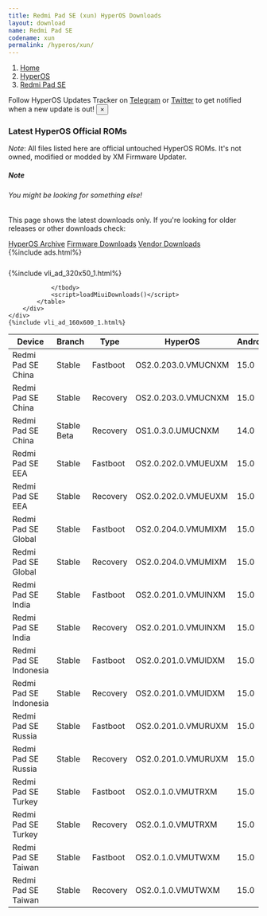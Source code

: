 ```yaml
---
title: Redmi Pad SE (xun) HyperOS Downloads
layout: download
name: Redmi Pad SE
codename: xun
permalink: /hyperos/xun/
---
```

<nav aria-label="breadcrumb">
    <ol class="breadcrumb">
        <li class="breadcrumb-item"><a href="/">Home</a></li>
        <li class="breadcrumb-item"><a href="/hyperos/">HyperOS</a></li>
        <li class="breadcrumb-item active" aria-current="page"><a href="/hyperos/xun/">Redmi Pad SE</a></li>
    </ol>
</nav>
<div class="alert alert-primary alert-dismissible fade show" role="alert">
    Follow HyperOS Updates Tracker on <a href="https://t.me/MIUIUpdatesTracker" class="alert-link">Telegram</a>
     or <a href="https://twitter.com/MiFwUpdater" class="alert-link">Twitter</a> to get notified when a new update is out!
    <button type="button" class="close" data-dismiss="alert" aria-label="Close">
        <span aria-hidden="true">&times;</span>
    </button>
</div>

### Latest HyperOS Official ROMs
*Note*: All files listed here are official untouched HyperOS ROMs. It's not owned, modified or modded by XM Firmware Updater.
<div class="card">
  <div class="card-body">
    <h5 class="card-title">Note</h5>
    <h6 class="card-subtitle mb-2 text-muted">You might be looking for something else!</h6>
    <p class="card-text">This page shows the latest downloads only.
     If you're looking for older releases or other downloads check:</p>
    <a href="/archive/hyperos/xun/" class="card-link">HyperOS Archive</a>
    <a href="/firmware/xun/" class="card-link">Firmware Downloads</a>
    <a href="/vendor/xun/" class="card-link">Vendor Downloads</a>
  </div>
</div>
{%include ads.html%}
<div class="row justify-content-center">
    <div class="col-10">
        <div class="table-responsive-md" style="margin-top: 25px;">
            {%include vli_ad_320x50_1.html%}
            <table id="miui" class="display dt-responsive nowrap compact table table-striped table-hover table-sm">
                <thead class="thead-dark">
                    <tr>
                        <th data-ref="device">Device</th>
                        <th data-ref="branch">Branch</th>
                        <th data-ref="type">Type</th>
                        <th data-ref="miui">HyperOS</th>
                        <th data-ref="android">Android</th>
                        <th data-ref="size">Size</th>
                        <th data-ref="size">Date</th>
                        <th data-ref="link">Link</th>
                    </tr>
                </thead>
                <tbody>
                <tr><td>Redmi Pad SE China</td><td>Stable</td><td>Fastboot</td><td>OS2.0.203.0.VMUCNXM</td><td>15.0</td><td>6.3 GB</td><td>2025-07-10</td><td><a href="/hyperos/xun/stable/OS2.0.203.0.VMUCNXM/">Download</a></td></tr>
<tr><td>Redmi Pad SE China</td><td>Stable</td><td>Recovery</td><td>OS2.0.203.0.VMUCNXM</td><td>15.0</td><td>4.7 GB</td><td>2025-07-16</td><td><a href="/hyperos/xun/stable/OS2.0.203.0.VMUCNXM/">Download</a></td></tr>
<tr><td>Redmi Pad SE China</td><td>Stable Beta</td><td>Recovery</td><td>OS1.0.3.0.UMUCNXM</td><td>14.0</td><td>4.2 GB</td><td>2024-01-24</td><td><a href="/hyperos/xun/stable beta/OS1.0.3.0.UMUCNXM/">Download</a></td></tr>
<tr><td>Redmi Pad SE EEA</td><td>Stable</td><td>Fastboot</td><td>OS2.0.202.0.VMUEUXM</td><td>15.0</td><td>5.7 GB</td><td>2025-08-12</td><td><a href="/hyperos/xun/stable/OS2.0.202.0.VMUEUXM/">Download</a></td></tr>
<tr><td>Redmi Pad SE EEA</td><td>Stable</td><td>Recovery</td><td>OS2.0.202.0.VMUEUXM</td><td>15.0</td><td>4.6 GB</td><td>2025-08-22</td><td><a href="/hyperos/xun/stable/OS2.0.202.0.VMUEUXM/">Download</a></td></tr>
<tr><td>Redmi Pad SE Global</td><td>Stable</td><td>Fastboot</td><td>OS2.0.204.0.VMUMIXM</td><td>15.0</td><td>5.8 GB</td><td>2025-08-04</td><td><a href="/hyperos/xun/stable/OS2.0.204.0.VMUMIXM/">Download</a></td></tr>
<tr><td>Redmi Pad SE Global</td><td>Stable</td><td>Recovery</td><td>OS2.0.204.0.VMUMIXM</td><td>15.0</td><td>4.6 GB</td><td>2025-08-12</td><td><a href="/hyperos/xun/stable/OS2.0.204.0.VMUMIXM/">Download</a></td></tr>
<tr><td>Redmi Pad SE India</td><td>Stable</td><td>Fastboot</td><td>OS2.0.201.0.VMUINXM</td><td>15.0</td><td>5.2 GB</td><td>2025-08-25</td><td><a href="/hyperos/xun/stable/OS2.0.201.0.VMUINXM/">Download</a></td></tr>
<tr><td>Redmi Pad SE India</td><td>Stable</td><td>Recovery</td><td>OS2.0.201.0.VMUINXM</td><td>15.0</td><td>4.5 GB</td><td>2025-09-11</td><td><a href="/hyperos/xun/stable/OS2.0.201.0.VMUINXM/">Download</a></td></tr>
<tr><td>Redmi Pad SE Indonesia</td><td>Stable</td><td>Fastboot</td><td>OS2.0.201.0.VMUIDXM</td><td>15.0</td><td>5.6 GB</td><td>2025-08-25</td><td><a href="/hyperos/xun/stable/OS2.0.201.0.VMUIDXM/">Download</a></td></tr>
<tr><td>Redmi Pad SE Indonesia</td><td>Stable</td><td>Recovery</td><td>OS2.0.201.0.VMUIDXM</td><td>15.0</td><td>4.6 GB</td><td>2025-09-01</td><td><a href="/hyperos/xun/stable/OS2.0.201.0.VMUIDXM/">Download</a></td></tr>
<tr><td>Redmi Pad SE Russia</td><td>Stable</td><td>Fastboot</td><td>OS2.0.201.0.VMURUXM</td><td>15.0</td><td>6.3 GB</td><td>2025-07-21</td><td><a href="/hyperos/xun/stable/OS2.0.201.0.VMURUXM/">Download</a></td></tr>
<tr><td>Redmi Pad SE Russia</td><td>Stable</td><td>Recovery</td><td>OS2.0.201.0.VMURUXM</td><td>15.0</td><td>4.6 GB</td><td>2025-07-24</td><td><a href="/hyperos/xun/stable/OS2.0.201.0.VMURUXM/">Download</a></td></tr>
<tr><td>Redmi Pad SE Turkey</td><td>Stable</td><td>Fastboot</td><td>OS2.0.1.0.VMUTRXM</td><td>15.0</td><td>5.5 GB</td><td>2025-03-03</td><td><a href="/hyperos/xun/stable/OS2.0.1.0.VMUTRXM/">Download</a></td></tr>
<tr><td>Redmi Pad SE Turkey</td><td>Stable</td><td>Recovery</td><td>OS2.0.1.0.VMUTRXM</td><td>15.0</td><td>4.4 GB</td><td>2025-03-10</td><td><a href="/hyperos/xun/stable/OS2.0.1.0.VMUTRXM/">Download</a></td></tr>
<tr><td>Redmi Pad SE Taiwan</td><td>Stable</td><td>Fastboot</td><td>OS2.0.1.0.VMUTWXM</td><td>15.0</td><td>5.3 GB</td><td>2025-02-12</td><td><a href="/hyperos/xun/stable/OS2.0.1.0.VMUTWXM/">Download</a></td></tr>
<tr><td>Redmi Pad SE Taiwan</td><td>Stable</td><td>Recovery</td><td>OS2.0.1.0.VMUTWXM</td><td>15.0</td><td>4.3 GB</td><td>2025-02-21</td><td><a href="/hyperos/xun/stable/OS2.0.1.0.VMUTWXM/">Download</a></td></tr>

                </tbody>
                <script>loadMiuiDownloads()</script>
            </table>
        </div>
    </div>
    {%include vli_ad_160x600_1.html%}
</div>
